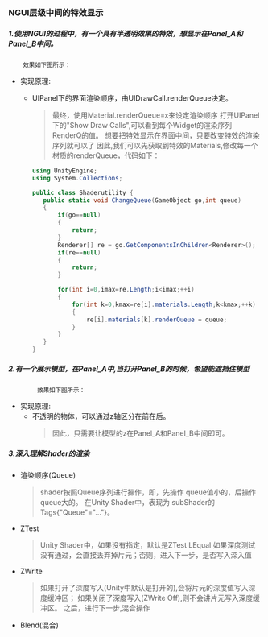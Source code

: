 ### NGUI层级中间的特效显示

##### 1.使用NGUI的过程中，有一个具有**半透明**效果的特效，想显示在Panel_A和Panel_B中间。

        效果如下图所示：
        
  - 实现原理:
  
    - UIPanel下的界面渲染顺序，由UIDrawCall.renderQueue决定。
        >最终，使用Material.renderQueue=x来设定渲染顺序
         打开UIPanel下的"Show Draw Calls",可以看到每个Widget的渲染序列 RenderQ的值。
         想要把特效显示在界面中间，只要改变特效的渲染序列就可以了
         因此,我们可以先获取到特效的Materials,修改每一个材质的renderQueue，代码如下：

         ```c#
        using UnityEngine;
        using System.Collections;

        public class Shaderutility {
            public static void ChangeQueue(GameObject go,int queue)
            {
                if(go==null)
                {
                    return;
                }
                Renderer[] re = go.GetComponentsInChildren<Renderer>();
                if(re==null)
                {
                    return;
                }

                for(int i=0,imax=re.Length;i<imax;++i)
                {
                    for(int k=0,kmax=re[i].materials.Length;k<kmax;++k)
                    {
                        re[i].materials[k].renderQueue = queue;
                    }
                }
            }
        }
         ```
    
##### 2.有一个展示模型，在Panel_A中,当打开Panel_B的时候，希望能遮挡住模型
            效果如下图所示：

  - 实现原理:
      - 不透明的物体，可以通过z轴区分在前在后。
          >因此，只需要让模型的z在Panel_A和Panel_B中间即可。



##### 3.深入理解Shader的渲染
 - 渲染顺序(Queue)
     > shader按照Queue序列进行操作，即，先操作 queue值小的，后操作queue大的。
     > 在Unity Shader中，表现为 subShader的Tags{"Queue"="..."}。
 - ZTest
     > Unity Shader中，如果没有指定，默认是ZTest LEqual
     > 如果深度测试没有通过，会直接丢弃掉片元；否则，进入下一步，是否写入深入值
 - ZWrite   
     > 如果打开了深度写入(Unity中默认是打开的),会将片元的深度值写入深度缓冲区；
     > 如果关闭了深度写入(ZWrite Off),则不会讲片元写入深度缓冲区。
     > 之后，进行下一步,混合操作
 - Blend(混合)


